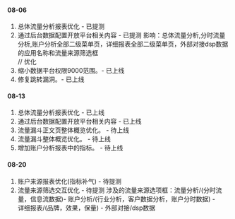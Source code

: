 #### 08-06
1. 总体流量分析报表优化 - 已提测
2. 通过后台数据配置开放平台相关内容 - 已提测 
影响：总体流量分析,分时流量分析,账户分析全部二级菜单页，详细报表全部二级菜单页，外部对接dsp数据 的应用名称和流量来源筛选框  
// 优化  
1. 缩小数据平台权限9000范围。- 已上线
2. 修复跳转漏洞。- 已上线

#### 08-13
1. 总体流量分析报表优化 - 已上线
2. 通过后台数据配置开放平台相关内容 - 已上线
3. 流量漏斗正文页整体概览优化。 - 待上线
4. 流量漏斗整体概览优化。 - 待上线
5. 增加账户分析报表中的指标。 - 待上线

#### 08-20
1. 账户来源报表优化(指标补气) - 待提测 
2. 流量来源筛选交互优化 - 待提测
涉及的流量来源选项框：流量分析/(分时流量，信息流数据)- 账户分析/(行业分析，客户数据分析，账户分时数据) -  
详细报表/(品牌，效果，保量) - 外部对接/dsp数据  

